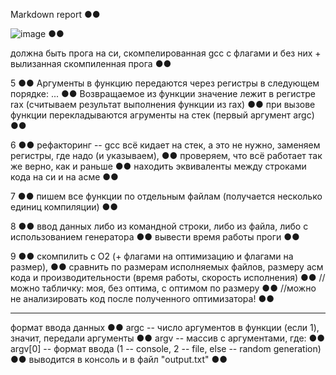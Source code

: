 Markdown report ●●

![image](https://user-images.githubusercontent.com/114473740/197335272-b4a5eef8-d401-4dce-ad53-26b7bfa52687.png) ●●

должна быть прога на си, скомпелированная gcc с флагами и без них + вылизанная скомпиленная прога ●●

5 ●●
Аргументы в функцию передаются через регистры в следующем порядке: ... ●●
Возвращаемое из функции значение лежит в регистре rax (считываем результат выполнения функции из rax) ●●
при вызове функции перекладываются агрументы на стек (первый аргумент argc) ●●

6 ●●
рефакторинг -- gcc всё кидает на стек, а это не нужно, заменяем регистры, где надо (и указываем), ●●
проверяем, что всё работает так же верно, как и раньше ●●
находить эквиваленты между строками кода на си и на асме ●●

7 ●●
пишем все функции по отдельным файлам (получается несколько единиц компиляции) ●●

8 ●●
ввод данных либо из командной строки, либо из файла, либо с использованием генератора ●●
вывести время работы проги ●●

9 ●●
скомпилить с O2 (+ флагами на оптимизацию и флагами на размер), ●●
сравнить по размерам исполняемых файлов, размеру асм кода и производительности (время работы, скорость исполнения) ●●
//можно табличку: моя, без оптима, с оптимом по размеру ●●
//можно не анализировать код после полученного оптимизатора! ●●


________________________

формат ввода данных ●●
argc -- число аргументов в функции (если  1), значит, передали аргументы ●●
argv -- массив с аргументами, где: ●●
argv[0] -- формат ввода (1 -- console, 2 -- file, else -- random generation) ●●
выводится в консоль и в файл "output.txt" ●●



